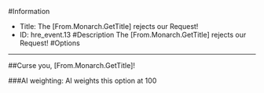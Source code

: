 #Information
 - Title: The [From.Monarch.GetTitle] rejects our Request!
 - ID: hre_event.13
#Description
The [From.Monarch.GetTitle] rejects our Request!
#Options

___
##Curse you, [From.Monarch.GetTitle]!

###AI weighting:
AI weights this option at 100

